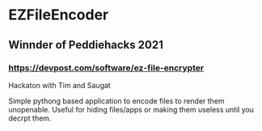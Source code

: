 # EZFileEncoder
## Winnder of Peddiehacks 2021
### https://devpost.com/software/ez-file-encrypter
Hackaton with Tim and Saugat

Simple pythong based application to encode files to render them unopenable. Useful for hiding files/apps or making them useless until you decrpt them.
